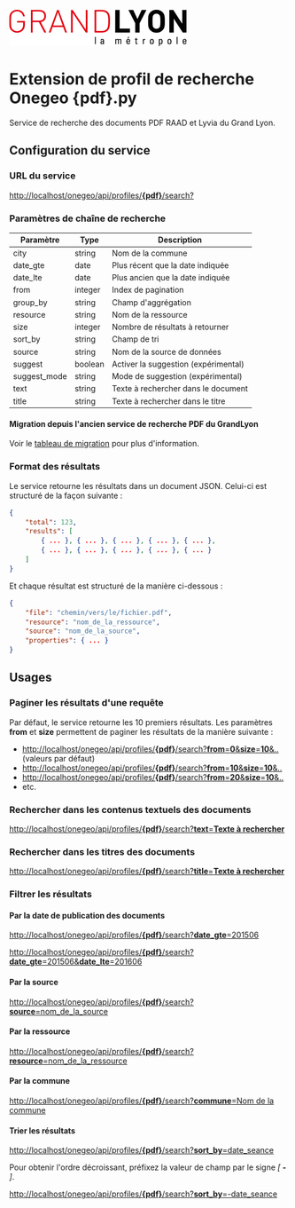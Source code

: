 ![Alt text](grandlyon_320x66.png)

# Extension de profil de recherche Onegeo __{pdf}__.py

Service de recherche des documents PDF RAAD et Lyvia du Grand Lyon.

## Configuration du service

### URL du service

[http://localhost/onegeo/api/profiles/__{pdf}__/search?](
    http://localhost/onegeo/api/profiles/pdf/search)

### Paramètres de chaîne de recherche

| Paramètre    | Type    | Description                                         |
| ------------ | ------- | --------------------------------------------------- |
| city         | string  | Nom de la commune                                   |
| date_gte     | date    | Plus récent que la date indiquée                    |
| date_lte     | date    | Plus ancien que la date indiquée                    |
| from         | integer | Index de pagination                                 |
| group_by     | string  | Champ d'aggrégation                                 |
| resource     | string  | Nom de la ressource                                 |
| size         | integer | Nombre de résultats à retourner                     |
| sort_by      | string  | Champ de tri                                        |
| source       | string  | Nom de la source de données                         |
| suggest      | boolean | Activer la suggestion (expérimental)                |
| suggest_mode | string  | Mode de suggestion (expérimental)                   |
| text         | string  | Texte à rechercher dans le document                 |
| title        | string  | Texte à rechercher dans le titre                    |

#### Migration depuis l'ancien service de recherche PDF du GrandLyon

Voir le [tableau de migration](/docs/migration.md) pour plus d'information.

### Format des résultats

Le service retourne les résultats dans un document JSON.
Celui-ci est structuré de la façon suivante :

``` JSON
{
    "total": 123,
    "results": [
        { ... }, { ... }, { ... }, { ... }, { ... },
        { ... }, { ... }, { ... }, { ... }, { ... }
    ]
}
```

Et chaque résultat est structuré de la manière ci-dessous :

``` JSON
{
    "file": "chemin/vers/le/fichier.pdf",
    "resource": "nom_de_la_ressource",
    "source": "nom_de_la_source",
    "properties": { ... }
}
```

## Usages

### Paginer les résultats d'une requête

Par défaut, le service retourne les 10 premiers résultats.
Les paramètres __from__ et __size__ permettent de paginer les résultats de la manière suivante :

* [http://localhost/onegeo/api/profiles/__{pdf}__/search?__from__=__0__&__size__=__10__&..](
    http://localhost/onegeo/api/profiles/pdf/search?from=0&size=10) (valeurs par défaut)
* [http://localhost/onegeo/api/profiles/__{pdf}__/search?__from__=__10__&__size__=__10__&..](
    http://localhost/onegeo/api/profiles/pdf/search?from=10&size=10)
* [http://localhost/onegeo/api/profiles/__{pdf}__/search?__from__=__20__&__size__=__10__&..](
    http://localhost/onegeo/api/profiles/pdf/search?from=20&size=10)
* etc.

### Rechercher dans les contenus textuels des documents

[http://localhost/onegeo/api/profiles/__{pdf}__/search?__text__=__Texte à rechercher__](
    http://localhost/onegeo/api/profiles/pdf/search?text=Texte%20à%20rechercher)

### Rechercher dans les titres des documents

[http://localhost/onegeo/api/profiles/__{pdf}__/search?__title__=__Texte à rechercher__](
    http://localhost/onegeo/api/profiles/pdf/search?title=Texte%20à%20rechercher)

### Filtrer les résultats

#### Par la date de publication des documents

[http://localhost/onegeo/api/profiles/__{pdf}__/search?__date_gte__=201506](
    http://localhost/onegeo/api/profiles/pdf/search?date_gte=201506)

[http://localhost/onegeo/api/profiles/__{pdf}__/search?__date_gte__=201506&__date_lte__=201606](
    http://localhost/onegeo/api/profiles/pdf/search?date_gte=201506&date_lte=201606)

#### Par la source

[http://localhost/onegeo/api/profiles/__{pdf}__/search?__source__=nom_de_la_source](
    http://localhost/onegeo/api/profiles/pdf/search?source=nom_de_la_source)

#### Par la ressource

[http://localhost/onegeo/api/profiles/__{pdf}__/search?__resource__=nom_de_la_ressource](
    http://localhost/onegeo/api/profiles/pdf/search?resource=nom_de_la_ressource)

#### Par la commune

[http://localhost/onegeo/api/profiles/__{pdf}__/search?__commune__=Nom de la commune](
    http://localhost/onegeo/api/profiles/pdf/search?commune=Nom%20de%20la%20commune)

#### Trier les résultats

[http://localhost/onegeo/api/profiles/__{pdf}__/search?__sort_by__=date_seance](
    http://localhost/onegeo/api/profiles/pdf/search?sort_by=date_seance)

Pour obtenir l'ordre décroissant, préfixez la valeur de champ par le signe _[_ __-__ _]_.

[http://localhost/onegeo/api/profiles/__{pdf}__/search?__sort_by__=-date_seance](
    http://localhost/onegeo/api/profiles/pdf/search?sort_by=-date_seance)
